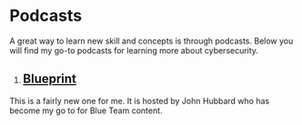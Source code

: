 # Podcasts

A great way to learn new skill and concepts is through podcasts.  Below you will find my go-to podcasts for learning more about cybersecurity.


1. ## [Blueprint](https://podcasts.google.com/feed/aHR0cHM6Ly9mZWVkcy5idXp6c3Byb3V0LmNvbS8xMTQyNzIwLnJzcw?sa=X&ved=0CBoQ27cFahcKEwjoipP1kZb0AhUAAAAAHQAAAAAQAg)
This is a fairly new one for me.  It is hosted by John Hubbard who has become my go to for Blue Team content. 
